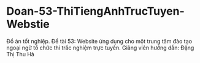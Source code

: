 # Doan-53-ThiTiengAnhTrucTuyen-Webstie
Đồ án tốt nghiệp. Đề tài 53: Website ứng dụng cho một trung tâm đào tạo ngoại ngữ tổ chức thi trắc nghiệm trực tuyến. Giảng viên hướng dẫn: Đặng Thị Thu Hà
